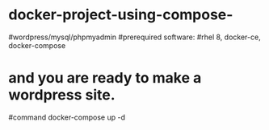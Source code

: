 # docker-project-using-compose-
#wordpress/mysql/phpmyadmin 
#prerequired software:
#rhel 8, docker-ce, docker-compose
# and you are ready to make a wordpress site.
#command docker-compose up -d

